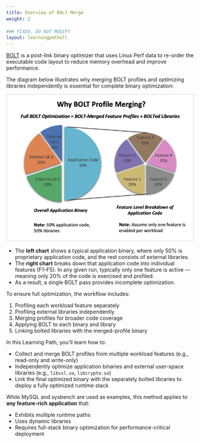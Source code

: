 ```yaml
---
title: Overview of BOLT Merge 
weight: 2

### FIXED, DO NOT MODIFY
layout: learningpathall
---
```


[BOLT](https://github.com/llvm/llvm-project/blob/main/bolt/README.md) is a post-link binary optimizer that uses Linux Perf data to re-order the executable code layout to reduce memory overhead and improve performance.


The diagram below illustrates why merging BOLT profiles and optimizing libraries independently is essential for complete binary optimization:

![Why BOLT Profile Merging?](Bolt-merge.png)

- The **left chart** shows a typical application binary, where only 50% is proprietary application code, and the rest consists of external libraries.
- The **right chart** breaks down that application code into individual features (F1–F5). In any given run, typically only one feature is active — meaning only 20% of the code is exercised and profiled.
- As a result, a single BOLT pass provides incomplete optimization.

To ensure full optimization, the workflow includes: 
1. Profiling each workload feature separately
2. Profiling external libraries independently
3. Merging profiles for broader code coverage
4. Applying BOLT to each binary and library
5. Linking bolted libraries with the merged-profile binary

In this Learning Path, you'll learn how to:
- Collect and merge BOLT profiles from multiple workload features (e.g., read-only and write-only)
- Independently optimize application binaries and external user-space libraries (e.g., `libssl.so`, `libcrypto.so`)
- Link the final optimized binary with the separately bolted libraries to deploy a fully optimized runtime stack

While MySQL and sysbench are used as examples, this method applies to **any feature-rich application** that:
- Exhibits multiple runtime paths
- Uses dynamic libraries
- Requires full-stack binary optimization for performance-critical deployment




